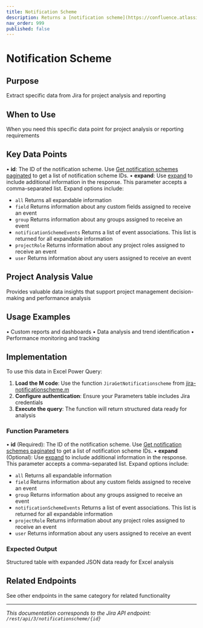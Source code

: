 ```yaml
---
title: Notification Scheme
description: Returns a [notification scheme](https://confluence.atlassian.com/x/8YdKLg), including the list of events and the recipients who will receive notificat...
nav_order: 999
published: false
---
```


# Notification Scheme

## Purpose
Extract specific data from Jira for project analysis and reporting

## When to Use
When you need this specific data point for project analysis or reporting requirements

## Key Data Points
• **id**: The ID of the notification scheme. Use [Get notification schemes paginated](#api-rest-api-3-notificationscheme-get) to get a list of notification scheme IDs.
• **expand**: Use [expand](#expansion) to include additional information in the response. This parameter accepts a comma-separated list. Expand options include:

 *  `all` Returns all expandable information
 *  `field` Returns information about any custom fields assigned to receive an event
 *  `group` Returns information about any groups assigned to receive an event
 *  `notificationSchemeEvents` Returns a list of event associations. This list is returned for all expandable information
 *  `projectRole` Returns information about any project roles assigned to receive an event
 *  `user` Returns information about any users assigned to receive an event

## Project Analysis Value
Provides valuable data insights that support project management decision-making and performance analysis

## Usage Examples
• Custom reports and dashboards
• Data analysis and trend identification
• Performance monitoring and tracking

## Implementation
To use this data in Excel Power Query:

1. **Load the M code**: Use the function `JiraGetNotificationscheme` from [jira-notificationscheme.m](../assets/jira-notificationscheme.m)
2. **Configure authentication**: Ensure your Parameters table includes Jira credentials
3. **Execute the query**: The function will return structured data ready for analysis

### Function Parameters
• **id** (Required): The ID of the notification scheme. Use [Get notification schemes paginated](#api-rest-api-3-notificationscheme-get) to get a list of notification scheme IDs.
• **expand** (Optional): Use [expand](#expansion) to include additional information in the response. This parameter accepts a comma-separated list. Expand options include:

 *  `all` Returns all expandable information
 *  `field` Returns information about any custom fields assigned to receive an event
 *  `group` Returns information about any groups assigned to receive an event
 *  `notificationSchemeEvents` Returns a list of event associations. This list is returned for all expandable information
 *  `projectRole` Returns information about any project roles assigned to receive an event
 *  `user` Returns information about any users assigned to receive an event

### Expected Output
Structured table with expanded JSON data ready for Excel analysis

## Related Endpoints
See other endpoints in the same category for related functionality

---
*This documentation corresponds to the Jira API endpoint: `/rest/api/3/notificationscheme/{id}`*
